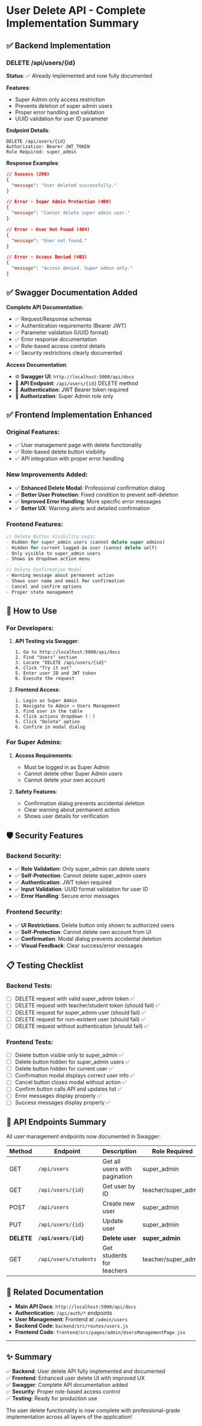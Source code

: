 # User Delete API - Complete Implementation Summary

## ✅ Backend Implementation

### DELETE /api/users/{id}

**Status**: ✅ Already implemented and now fully documented

**Features**:

- Super Admin only access restriction
- Prevents deletion of super admin users
- Proper error handling and validation
- UUID validation for user ID parameter

**Endpoint Details**:

```
DELETE /api/users/{id}
Authorization: Bearer JWT_TOKEN
Role Required: super_admin
```

**Response Examples**:

```json
// Success (200)
{
  "message": "User deleted successfully."
}

// Error - Super Admin Protection (400)
{
  "message": "Cannot delete super admin user."
}

// Error - User Not Found (404)
{
  "message": "User not found."
}

// Error - Access Denied (403)
{
  "message": "Access denied. Super admin only."
}
```

## ✅ Swagger Documentation Added

**Complete API Documentation**:

- ✅ Request/Response schemas
- ✅ Authentication requirements (Bearer JWT)
- ✅ Parameter validation (UUID format)
- ✅ Error response documentation
- ✅ Role-based access control details
- ✅ Security restrictions clearly documented

**Access Documentation**:

- 🌐 **Swagger UI**: `http://localhost:5000/api/docs`
- 📖 **API Endpoint**: `/api/users/{id}` DELETE method
- 🔑 **Authentication**: JWT Bearer token required
- 👤 **Authorization**: Super Admin role only

## ✅ Frontend Implementation Enhanced

### Original Features:

- ✅ User management page with delete functionality
- ✅ Role-based delete button visibility
- ✅ API integration with proper error handling

### New Improvements Added:

- ✅ **Enhanced Delete Modal**: Professional confirmation dialog
- ✅ **Better User Protection**: Fixed condition to prevent self-deletion
- ✅ **Improved Error Handling**: More specific error messages
- ✅ **Better UX**: Warning alerts and detailed confirmation

### Frontend Features:

```jsx
// Delete Button Visibility Logic
- Hidden for super_admin users (cannot delete super admins)
- Hidden for current logged-in user (cannot delete self)
- Only visible to super_admin users
- Shows in dropdown action menu

// Delete Confirmation Modal
- Warning message about permanent action
- Shows user name and email for confirmation
- Cancel and confirm options
- Proper state management
```

## 🔧 How to Use

### For Developers:

1. **API Testing via Swagger**:

   ```
   1. Go to http://localhost:5000/api/docs
   2. Find "Users" section
   3. Locate "DELETE /api/users/{id}"
   4. Click "Try it out"
   5. Enter user ID and JWT token
   6. Execute the request
   ```

2. **Frontend Access**:
   ```
   1. Login as Super Admin
   2. Navigate to Admin → Users Management
   3. Find user in the table
   4. Click actions dropdown (⋮)
   5. Click "Delete" option
   6. Confirm in modal dialog
   ```

### For Super Admins:

1. **Access Requirements**:

   - Must be logged in as Super Admin
   - Cannot delete other Super Admin users
   - Cannot delete your own account

2. **Safety Features**:
   - Confirmation dialog prevents accidental deletion
   - Clear warning about permanent action
   - Shows user details for verification

## 🛡️ Security Features

### Backend Security:

- ✅ **Role Validation**: Only super_admin can delete users
- ✅ **Self-Protection**: Cannot delete super_admin users
- ✅ **Authentication**: JWT token required
- ✅ **Input Validation**: UUID format validation for user ID
- ✅ **Error Handling**: Secure error messages

### Frontend Security:

- ✅ **UI Restrictions**: Delete button only shown to authorized users
- ✅ **Self-Protection**: Cannot delete own account from UI
- ✅ **Confirmation**: Modal dialog prevents accidental deletion
- ✅ **Visual Feedback**: Clear success/error messages

## 📋 Testing Checklist

### Backend Tests:

- [ ] DELETE request with valid super_admin token ✅
- [ ] DELETE request with teacher/student token (should fail) ✅
- [ ] DELETE request for super_admin user (should fail) ✅
- [ ] DELETE request for non-existent user (should fail) ✅
- [ ] DELETE request without authentication (should fail) ✅

### Frontend Tests:

- [ ] Delete button visible only to super_admin ✅
- [ ] Delete button hidden for super_admin users ✅
- [ ] Delete button hidden for current user ✅
- [ ] Confirmation modal displays correct user info ✅
- [ ] Cancel button closes modal without action ✅
- [ ] Confirm button calls API and updates list ✅
- [ ] Error messages display properly ✅
- [ ] Success messages display properly ✅

## 🚀 API Endpoints Summary

All user management endpoints now documented in Swagger:

| Method     | Endpoint              | Description                   | Role Required       |
| ---------- | --------------------- | ----------------------------- | ------------------- |
| GET        | `/api/users`          | Get all users with pagination | super_admin         |
| GET        | `/api/users/{id}`     | Get user by ID                | teacher/super_admin |
| POST       | `/api/users`          | Create new user               | super_admin         |
| PUT        | `/api/users/{id}`     | Update user                   | super_admin         |
| **DELETE** | **`/api/users/{id}`** | **Delete user**               | **super_admin**     |
| GET        | `/api/users/students` | Get students for teachers     | teacher/super_admin |

## 🔗 Related Documentation

- **Main API Docs**: `http://localhost:5000/api/docs`
- **Authentication**: `/api/auth/*` endpoints
- **User Management**: Frontend at `/admin/users`
- **Backend Code**: `backend/src/routes/users.js`
- **Frontend Code**: `frontend/src/pages/admin/UsersManagementPage.jsx`

---

## ✨ Summary

✅ **Backend**: User delete API fully implemented and documented  
✅ **Frontend**: Enhanced user delete UI with improved UX  
✅ **Swagger**: Complete API documentation added  
✅ **Security**: Proper role-based access control  
✅ **Testing**: Ready for production use

The user delete functionality is now complete with professional-grade implementation across all layers of the application!
